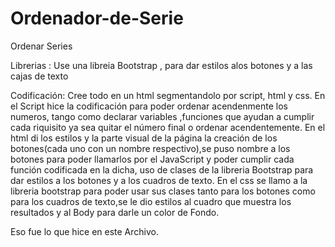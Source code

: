 # Ordenador-de-Serie
Ordenar Series

Librerias :
Use una libreia Bootstrap , para dar estilos alos botones y a las cajas de texto

Codificación:
Cree todo en un html segmentandolo por script, html y css.
En el Script hice la codificación para poder ordenar acendenmente los numeros, tango como declarar variables ,funciones que ayudan a cumplir cada riquisito ya sea quitar el número final o ordenar acendentemente.
En el html di los estilos y la parte visual de la página la creación de los botones(cada uno con un nombre respectivo),se puso nombre a los botones para poder llamarlos por el JavaScript y poder cumplir cada función codificada en la dicha, uso de clases de la libreria Bootstrap para dar estilos a los botones y a los cuadros de texto.
En el css se llamo a la libreria bootstrap para poder usar sus clases tanto para los botones como para los cuadros de texto,se le dio estilos al cuadro que muestra los resultados y al Body para darle un color de Fondo.


Eso fue lo que hice en este Archivo.
